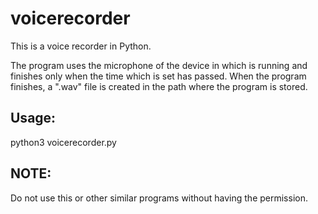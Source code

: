 # voicerecorder

This is a voice recorder in Python. 

The program uses the microphone of the device in which is running and finishes only when the time which is set has passed. 
When the program finishes, a ".wav" file is created in the path where the program is stored.

## Usage:
python3 voicerecorder.py

## NOTE:
Do not use this or other similar programs without having the permission.
